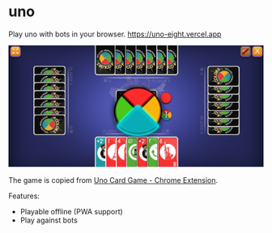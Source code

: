 # uno

Play uno with bots in your browser.
https://uno-eight.vercel.app

![preview](./preview.png)

The game is copied from [Uno Card Game - Chrome Extension](https://chromewebstore.google.com/detail/uno-card-game-updated/gamjjeloaogbjbploiebepjncgdpkbah).

Features:

- Playable offline (PWA support)
- Play against bots
